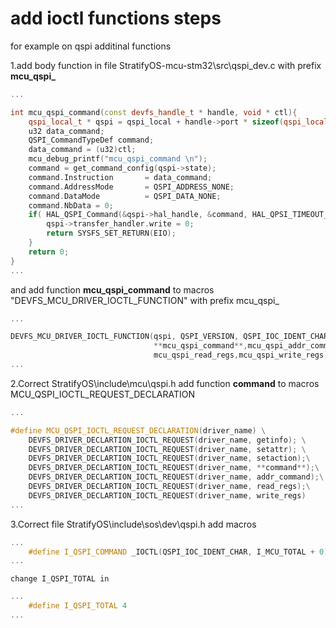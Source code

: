 add ioctl functions steps
==============================
for example on qspi additinal functions 

1.add body function in file StratifyOS-mcu-stm32\src\qspi_dev.c with prefix **mcu_qspi_**
```cpp
...

int mcu_qspi_command(const devfs_handle_t * handle, void * ctl){
    qspi_local_t * qspi = qspi_local + handle->port * sizeof(qspi_local_t);
    u32 data_command;
    QSPI_CommandTypeDef command;
    data_command = (u32)ctl;
    mcu_debug_printf("mcu_qspi_command \n");
    command = get_command_config(qspi->state);
    command.Instruction       = data_command;
    command.AddressMode       = QSPI_ADDRESS_NONE;
    command.DataMode          = QSPI_DATA_NONE;
    command.NbData = 0;
    if( HAL_QSPI_Command(&qspi->hal_handle, &command, HAL_QPSI_TIMEOUT_DEFAULT_VALUE) != HAL_OK ){
        qspi->transfer_handler.write = 0;
        return SYSFS_SET_RETURN(EIO);
    }
    return 0;
}
...
```

and add function **mcu_qspi_command** to macros   "DEVFS_MCU_DRIVER_IOCTL_FUNCTION" with prefix mcu_qspi_

```cpp
...

DEVFS_MCU_DRIVER_IOCTL_FUNCTION(qspi, QSPI_VERSION, QSPI_IOC_IDENT_CHAR, I_MCU_TOTAL + I_QSPI_TOTAL, \
                                **mcu_qspi_command**,mcu_qspi_addr_command,\
                                mcu_qspi_read_regs,mcu_qspi_write_regs)
...
```

2.Correct StratifyOS\include\mcu\qspi.h
add function **command** to macros   MCU_QSPI_IOCTL_REQUEST_DECLARATION
```cpp
...

#define MCU_QSPI_IOCTL_REQUEST_DECLARATION(driver_name) \
	DEVFS_DRIVER_DECLARTION_IOCTL_REQUEST(driver_name, getinfo); \
	DEVFS_DRIVER_DECLARTION_IOCTL_REQUEST(driver_name, setattr); \
    DEVFS_DRIVER_DECLARTION_IOCTL_REQUEST(driver_name, setaction);\
    DEVFS_DRIVER_DECLARTION_IOCTL_REQUEST(driver_name, **command**);\
    DEVFS_DRIVER_DECLARTION_IOCTL_REQUEST(driver_name, addr_command);\
    DEVFS_DRIVER_DECLARTION_IOCTL_REQUEST(driver_name, read_regs);\
    DEVFS_DRIVER_DECLARTION_IOCTL_REQUEST(driver_name, write_regs)
...
```

 

3.Correct file StratifyOS\include\sos\dev\qspi.h
    add macros

```cpp
...
    #define I_QSPI_COMMAND _IOCTL(QSPI_IOC_IDENT_CHAR, I_MCU_TOTAL + 0)
...
```


    change I_QSPI_TOTAL in 

```cpp
...
    #define I_QSPI_TOTAL 4
...
```
